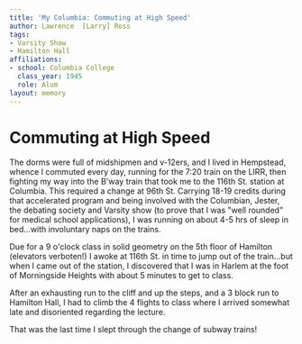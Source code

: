 ```yaml
---
title: 'My Columbia: Commuting at High Speed'
author: Lawrence  [Larry] Ross
tags:
- Varsity Show
- Hamilton Hall
affiliations:
- school: Columbia College
  class_year: 1945
  role: Alum
layout: memory
---
```


# Commuting at High Speed

The dorms were full of midshipmen and v-12ers, and I  lived in Hempstead, whence I commuted every day, running for the 7:20 train on the LIRR, then fighting my way into the B'way train that took me to the 116th St. station at Columbia.  This required a change at 96th St.  Carrying 18-19 credits during that accelerated program and being involved with the Columbian, Jester, the debating society and Varsity show  (to prove that I was "well rounded" for medical school applications),  I was running on about 4-5 hrs of sleep in bed...with involuntary naps on the trains.

Due for a 9 o'clock class in solid geometry on the 5th floor of Hamilton (elevators verboten!) I awoke at 116th St. in time to jump out of the train...but when I came out of  the station, I discovered that I was in Harlem at the foot of Morningside Heights with about 5 minutes to get to class.

After an exhausting run to the cliff and up the steps, and a 3 block run to Hamilton Hall, I had to climb the 4 flights to class where I arrived somewhat late and disoriented regarding the lecture.

That was the last time I slept through the change of subway trains!
